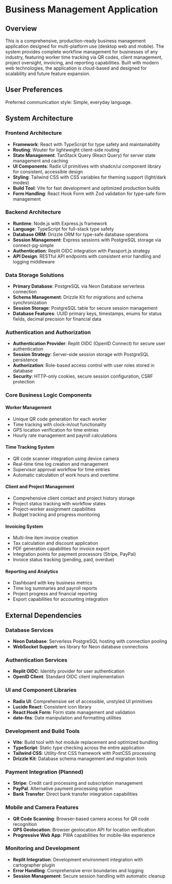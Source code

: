 # Business Management Application

## Overview

This is a comprehensive, production-ready business management application designed for multi-platform use (desktop web and mobile). The system provides complete workflow management for businesses of any industry, featuring worker time tracking via QR codes, client management, project oversight, invoicing, and reporting capabilities. Built with modern web technologies, the application is cloud-based and designed for scalability and future feature expansion.

## User Preferences

Preferred communication style: Simple, everyday language.

## System Architecture

### Frontend Architecture
- **Framework**: React with TypeScript for type safety and maintainability
- **Routing**: Wouter for lightweight client-side routing
- **State Management**: TanStack Query (React Query) for server state management and caching
- **UI Components**: Radix UI primitives with shadcn/ui component library for consistent, accessible design
- **Styling**: Tailwind CSS with CSS variables for theming support (light/dark modes)
- **Build Tool**: Vite for fast development and optimized production builds
- **Form Handling**: React Hook Form with Zod validation for type-safe form management

### Backend Architecture
- **Runtime**: Node.js with Express.js framework
- **Language**: TypeScript for full-stack type safety
- **Database ORM**: Drizzle ORM for type-safe database operations
- **Session Management**: Express sessions with PostgreSQL storage via connect-pg-simple
- **Authentication**: Replit OIDC integration with Passport.js strategy
- **API Design**: RESTful API endpoints with consistent error handling and logging middleware

### Data Storage Solutions
- **Primary Database**: PostgreSQL via Neon Database serverless connection
- **Schema Management**: Drizzle Kit for migrations and schema synchronization
- **Session Storage**: PostgreSQL table for secure session management
- **Database Features**: UUID primary keys, timestamps, enums for status fields, decimal precision for financial data

### Authentication and Authorization
- **Authentication Provider**: Replit OIDC (OpenID Connect) for secure user authentication
- **Session Strategy**: Server-side session storage with PostgreSQL persistence
- **Authorization**: Role-based access control with user roles stored in database
- **Security**: HTTP-only cookies, secure session configuration, CSRF protection

### Core Business Logic Components

#### Worker Management
- Unique QR code generation for each worker
- Time tracking with clock-in/out functionality
- GPS location verification for time entries
- Hourly rate management and payroll calculations

#### Time Tracking System
- QR code scanner integration using device camera
- Real-time time log creation and management
- Supervisor approval workflow for time entries
- Automatic calculation of work hours and overtime

#### Client and Project Management
- Comprehensive client contact and project history storage
- Project status tracking with workflow states
- Project-worker assignment capabilities
- Budget tracking and progress monitoring

#### Invoicing System
- Multi-line item invoice creation
- Tax calculation and discount application
- PDF generation capabilities for invoice export
- Integration points for payment processors (Stripe, PayPal)
- Invoice status tracking (pending, paid, overdue)

#### Reporting and Analytics
- Dashboard with key business metrics
- Time log summaries and payroll reports
- Project progress and financial reporting
- Export capabilities for accounting integration

## External Dependencies

### Database Services
- **Neon Database**: Serverless PostgreSQL hosting with connection pooling
- **WebSocket Support**: ws library for Neon database connections

### Authentication Services
- **Replit OIDC**: Identity provider for user authentication
- **OpenID Client**: Standard OIDC client implementation

### UI and Component Libraries
- **Radix UI**: Comprehensive set of accessible, unstyled UI primitives
- **Lucide React**: Consistent icon library
- **React Hook Form**: Form state management and validation
- **date-fns**: Date manipulation and formatting utilities

### Development and Build Tools
- **Vite**: Build tool with hot module replacement and optimized bundling
- **TypeScript**: Static type checking across the entire application
- **Tailwind CSS**: Utility-first CSS framework with PostCSS processing
- **Drizzle Kit**: Database schema management and migration tools

### Payment Integration (Planned)
- **Stripe**: Credit card processing and subscription management
- **PayPal**: Alternative payment processing option
- **Bank Transfer**: Direct bank transfer integration capabilities

### Mobile and Camera Features
- **QR Code Scanning**: Browser-based camera access for QR code recognition
- **GPS Geolocation**: Browser geolocation API for location verification
- **Progressive Web App**: PWA capabilities for mobile-like experience

### Monitoring and Development
- **Replit Integration**: Development environment integration with cartographer plugin
- **Error Handling**: Comprehensive error boundaries and logging
- **Session Management**: Secure session handling with automatic cleanup